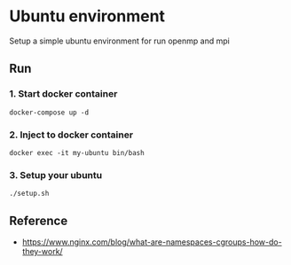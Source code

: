 <h1>Ubuntu environment</h1>

Setup a simple ubuntu environment for run openmp and mpi

## Run

### 1. Start docker container

```shell
docker-compose up -d
```

### 2. Inject to docker container

```shell
docker exec -it my-ubuntu bin/bash
```

### 3. Setup your ubuntu

```shell
./setup.sh
```

## Reference

- https://www.nginx.com/blog/what-are-namespaces-cgroups-how-do-they-work/
